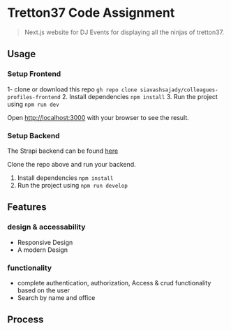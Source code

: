 # Tretton37 Code Assignment

> Next.js website for DJ Events for displaying all the ninjas of tretton37.

## Usage

### Setup Frontend

1- clone or download this repo `gh repo clone siavashsajady/colleagues-profiles-frontend` 2. Install dependencies `npm install` 3. Run the project using `npm run dev`

Open [http://localhost:3000](http://localhost:3000) with your browser to see the result.

### Setup Backend

The Strapi backend can be found [here](https://github.com/siavashsajady/colleagues-profiles-backend)

Clone the repo above and run your backend.

1. Install dependencies `npm install`
2. Run the project using `npm run develop`

## Features

### design & accessability

- Responsive Design
- A modern Design

### functionality

- complete authentication, authorization, Access & crud functionality based on the user
- Search by name and office

## Process
